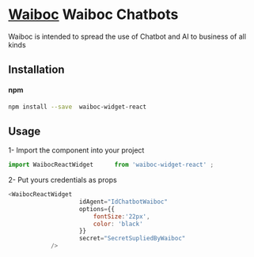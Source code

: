 # [Waiboc](https://www.waiboc.com) Waiboc Chatbots

Waiboc is intended to spread the use of Chatbot and AI to business of all kinds

## Installation

#### npm
```bash
npm install --save  waiboc-widget-react
```

## Usage

1- Import the component into your project


```js
import WaibocReactWidget      from 'waiboc-widget-react' ;

```

2- Put yours credentials as props

```js
<WaibocReactWidget
                    idAgent="IdChatbotWaiboc"
                    options={{
                        fontSize:'22px',
                        color: 'black'
                    }}
                    secret="SecretSupliedByWaiboc"
            />
```